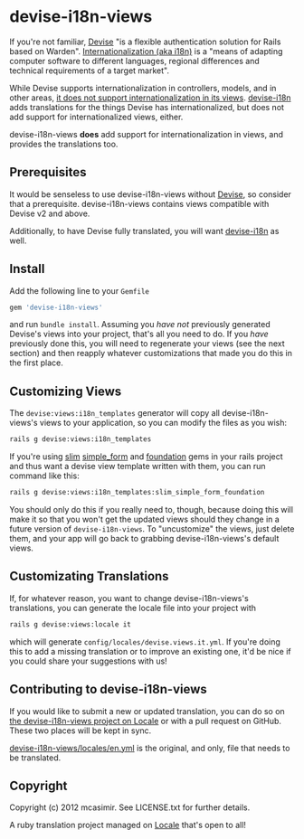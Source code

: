 # devise-i18n-views

If you're not familiar, [Devise](https://github.com/plataformatec/devise) "is a flexible authentication solution for Rails based on Warden". [Internationalization (aka i18n)](http://en.wikipedia.org/wiki/I18n) is a "means of adapting computer software to different languages, regional differences and technical requirements of a target market".

While Devise supports internationalization in controllers, models, and in other areas, [it does not support internationalization in its views](https://github.com/plataformatec/devise/issues/1699). [devise-i18n](https://github.com/tigrish/devise-i18n) adds translations for the things Devise has internationalized, but does not add support for internationalized views, either.

devise-i18n-views **does** add support for internationalization in views, and provides the translations too.

## Prerequisites

It would be senseless to use devise-i18n-views without [Devise](https://github.com/plataformatec/devise), so consider that a prerequisite. devise-i18n-views contains views compatible with Devise v2 and above.

Additionally, to have Devise fully translated, you will want [devise-i18n](https://github.com/tigrish/devise-i18n) as well.

## Install

Add the following line to your `Gemfile`

``` rb
gem 'devise-i18n-views'
```

and run `bundle install`. Assuming you *have not* previously generated Devise's views into your project, that's all you need to do. If you *have* previously done this, you will need to regenerate your views (see the next section) and then reapply whatever customizations that made you do this in the first place.

## Customizing Views

The `devise:views:i18n_templates` generator will copy all devise-i18n-views's views to your application, so you can modify the files as you wish:

``` sh
rails g devise:views:i18n_templates
```

If you're using [slim](https://github.com/slim-template/slim-rails) [simple_form](https://github.com/plataformatec/simple_form) and [foundation](https://github.com/zurb/foundation-rails) gems in your rails project and thus want a devise view template written with them, you can run command like this:

``` sh
rails g devise:views:i18n_templates:slim_simple_form_foundation
```



You should only do this if you really need to, though, because doing this will make it so that you won't get the updated views should they change in a future version of `devise-i18n-views`. To "uncustomize" the views, just delete them, and your app will go back to grabbing devise-i18n-views's default views.

## Customizating Translations

If, for whatever reason, you want to change devise-i18n-views's translations, you can generate the locale file into your project with 

``` sh
rails g devise:views:locale it
```

which will generate `config/locales/devise.views.it.yml`. If you're doing this to add a missing translation or to improve an existing one, it'd be nice if you could share your suggestions with us!

## Contributing to devise-i18n-views

If you would like to submit a new or updated translation, you can do so on [the devise-i18n-views project on Locale](http://www.localeapp.com/projects/public?search=devise-i18n-views) or with a pull request on GitHub. These two places will be kept in sync.

[devise-i18n-views/locales/en.yml](https://github.com/mcasimir/devise-i18n-views/blob/master/locales/en.yml) is the original, and only, file that needs to be translated.

## Copyright

Copyright (c) 2012 mcasimir. See LICENSE.txt for
further details.

A ruby translation project managed on [Locale](http://www.localeapp.com/) that's open to all!
